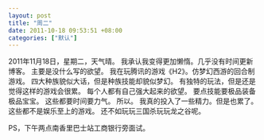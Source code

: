 ```yaml
---
layout: post
title: "周二"
date: 2011-10-18 09:53:51 +08:00
categories: ["默认"]
---
```


<p>2011年11月18日，星期二，天气晴。
我承认我变得更加懒惰。几乎没有时间更新博客。
主要是没什么写的欲望。
我在玩腾讯的游戏《H2》。仿梦幻西游的回合制游戏。
四大种族貌似大话，但是种族技能却貌似梦幻。
有独特的玩法，但是还是觉得这样的游戏会很累。
每个人都有自己强大起来的欲望。
要点技能要极品装备极品宝宝。
这些都要时间要力气。
所以。
我真的投入了一些精力。但是也累了。
这些都不是娱乐至上的游戏。
还不如玩玩三国杀玩玩龙之谷呢。</p>
<p>PS，下午两点南香里巴士站工商银行旁面试。</p>